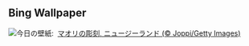 ## Bing Wallpaper
![](https://www.bing.com/th?id=OHR.MaoriRock_JA-JP1260630406_UHD.jpg&w=1000)今日の壁紙: &nbsp;[マオリの彫刻, ニュージーランド (© Joppi/Getty Images)](https://www.bing.com/th?id=OHR.MaoriRock_JA-JP1260630406_UHD.jpg)
<br><br/>

